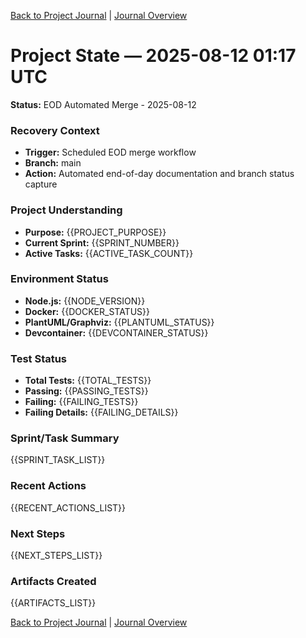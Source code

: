 [Back to Project Journal](../) | [Journal Overview](../../project.journal.overview.md)

# Project State — 2025-08-12 01:17 UTC

**Status:** EOD Automated Merge - 2025-08-12

### Recovery Context
- **Trigger:** Scheduled EOD merge workflow
- **Branch:** main
- **Action:** Automated end-of-day documentation and branch status capture

### Project Understanding
- **Purpose:** {{PROJECT_PURPOSE}}
- **Current Sprint:** {{SPRINT_NUMBER}}
- **Active Tasks:** {{ACTIVE_TASK_COUNT}}

### Environment Status
- **Node.js:** {{NODE_VERSION}}
- **Docker:** {{DOCKER_STATUS}}
- **PlantUML/Graphviz:** {{PLANTUML_STATUS}}
- **Devcontainer:** {{DEVCONTAINER_STATUS}}

### Test Status
- **Total Tests:** {{TOTAL_TESTS}}
- **Passing:** {{PASSING_TESTS}}
- **Failing:** {{FAILING_TESTS}}
- **Failing Details:** {{FAILING_DETAILS}}

### Sprint/Task Summary
{{SPRINT_TASK_LIST}}

### Recent Actions
{{RECENT_ACTIONS_LIST}}

### Next Steps
{{NEXT_STEPS_LIST}}

### Artifacts Created
{{ARTIFACTS_LIST}}

[Back to Project Journal](../) | [Journal Overview](../../project.journal.overview.md)